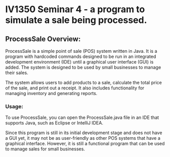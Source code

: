 # IV1350 Seminar 4 - a program to simulate a sale being processed.
## ProcessSale Overview:
ProcessSale is a simple point of sale (POS) system written in Java. It is a program with hardcoded commands designed to be run in an integrated development environment (IDE) until a graphical user interface (GUI) is added. The system is designed to be used by small businesses to manage their sales.

The system allows users to add products to a sale, calculate the total price of the sale, and print out a receipt. It also includes functionality for managing inventory and generating reports.

### Usage:
To use ProcessSale, you can open the ProcessSale.java file in an IDE that supports Java, such as Eclipse or IntelliJ IDEA.

Since this program is still in its initial development stage and does not have a GUI yet, it may not be as user-friendly as other POS systems that have a graphical interface. However, it is still a functional program that can be used to manage sales for small businesses.
